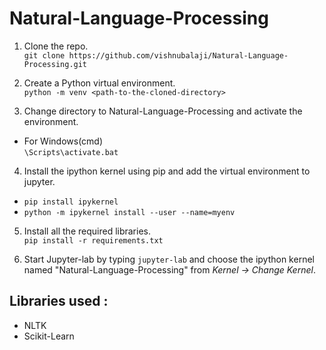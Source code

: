 # Natural-Language-Processing

1. Clone the repo. <br>
`git clone https://github.com/vishnubalaji/Natural-Language-Processing.git`

2. Create a Python virtual environment.<br>
`python -m venv <path-to-the-cloned-directory>`

3. Change directory to Natural-Language-Processing and activate the environment.

- For Windows(cmd)<br>
`\Scripts\activate.bat`

4. Install the ipython kernel using pip and add the virtual environment to jupyter.<br>
- `pip install ipykernel`
- `python -m ipykernel install --user --name=myenv`

5. Install all the required libraries.<br>
`pip install -r requirements.txt`

6. Start Jupyter-lab by typing `jupyter-lab` and choose the ipython kernel named "Natural-Language-Processing" from _Kernel -> Change Kernel_.

## Libraries used :
- NLTK
- Scikit-Learn
